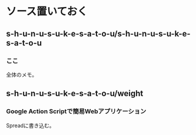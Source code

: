 # ソース置いておく
## s-h-u-n-u-s-u-k-e-s-a-t-o-u/s-h-u-n-u-s-u-k-e-s-a-t-o-u
### ここ
全体のメモ。

## s-h-u-n-u-s-u-k-e-s-a-t-o-u/weight
### Google Action Scriptで簡易Webアプリケーション
Spreadに書き込む。

<!--
**s-h-u-n-u-s-u-k-e-s-a-t-o-u/s-h-u-n-u-s-u-k-e-s-a-t-o-u** is a ✨ _special_ ✨ repository because its `README.md` (this file) appears on your GitHub profile.

Here are some ideas to get you started:

- 🔭 I’m currently working on ...
- 🌱 I’m currently learning ...
- 👯 I’m looking to collaborate on ...
- 🤔 I’m looking for help with ...
- 💬 Ask me about ...
- 📫 How to reach me: ...
- 😄 Pronouns: ...
- ⚡ Fun fact: ...
-->
